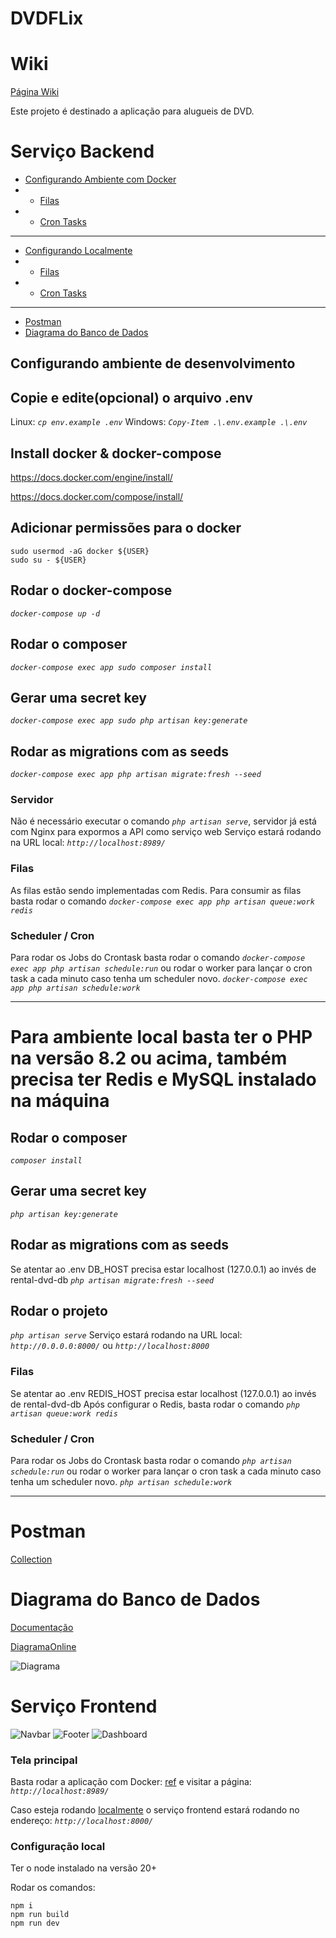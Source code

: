 # DVDFLix

# Wiki
[Página Wiki](https://github.com/douglasfdev/rent_a_dvd/wiki)

Este projeto é destinado a aplicação para alugueis de DVD.

# Serviço Backend

* [Configurando Ambiente com Docker](#configurando-ambiente-de-desenvolvimento)
* * [Filas](#filas)
* * [Cron Tasks](#scheduler--cron)
-----
* [Configurando Localmente](#para-ambiente-local-basta-ter-o-php-na-versão-82-ou-acima-também-precisa-ter-redis-e-mysql-instalado-na-máquina)
* * [Filas](#filas-1)
* * [Cron Tasks](#scheduler--cron-1)
-----
* [Postman](#postman)
* [Diagrama do Banco de Dados](#diagrama-do-banco-de-dados)

## Configurando ambiente de desenvolvimento

## Copie e edite(opcional) o arquivo .env
Linux: *`cp env.example .env`*
Windows: *`Copy-Item .\.env.example .\.env`*

## Install docker & docker-compose
https://docs.docker.com/engine/install/

https://docs.docker.com/compose/install/

## Adicionar permissões para o docker
```
sudo usermod -aG docker ${USER}
sudo su - ${USER}
```

## Rodar o docker-compose
*`docker-compose up -d`*

## Rodar o composer
*`docker-compose exec app sudo composer install`*

## Gerar uma secret key
*`docker-compose exec app sudo php artisan key:generate`*

## Rodar as migrations com as seeds
*`docker-compose exec app php artisan migrate:fresh --seed`*

### Servidor
Não é necessário executar o comando *`php artisan serve`*, servidor já está com Nginx para expormos a API como serviço web
Serviço estará rodando na URL local: *`http://localhost:8989/`*


### Filas
As filas estão sendo implementadas com Redis.
Para consumir as filas basta rodar o comando *`docker-compose exec app php artisan queue:work redis`*

### Scheduler / Cron

Para rodar os Jobs do Crontask basta rodar o comando
*`docker-compose exec app php artisan schedule:run`*
ou rodar o worker para lançar o cron task a cada minuto caso tenha um scheduler novo.
*`docker-compose exec app php artisan schedule:work`*

--------

# Para ambiente local basta ter o PHP na versão 8.2 ou acima, também precisa ter Redis e MySQL instalado na máquina

## Rodar o composer
*`composer install`*

## Gerar uma secret key
*`php artisan key:generate`*

## Rodar as migrations com as seeds
Se atentar ao .env DB_HOST precisa estar localhost (127.0.0.1) ao invés de rental-dvd-db
*`php artisan migrate:fresh --seed`*

## Rodar o projeto
*`php artisan serve`*
Serviço estará rodando na URL local: *`http://0.0.0.0:8000/`* ou *`http://localhost:8000`*

### Filas
Se atentar ao .env
REDIS_HOST precisa estar localhost (127.0.0.1) ao invés de rental-dvd-db
Após configurar o Redis, basta rodar o comando *`php artisan queue:work redis`*

### Scheduler / Cron
Para rodar os Jobs do Crontask basta rodar o comando
*`php artisan schedule:run`*
ou rodar o worker para lançar o cron task a cada minuto caso tenha um scheduler novo.
*`php artisan schedule:work`*

---------

# Postman
[Collection](assets/DVDFlix.postman_collection.json)

# Diagrama do Banco de Dados
[Documentação](https://dbdocs.io/douglas.fernandes91/Rent_a_Dvd)

[DiagramaOnline](https://dbdiagram.io/d/6754fbd0e9daa85aca009b5d)

![Diagrama](assets/DatabaseDiagram.png)

# Serviço Frontend
![Navbar](assets/home-nav.png)
![Footer](assets/home-footer.png)
![Dashboard](assets/comission-board.png)

### Tela principal
Basta rodar a aplicação com Docker: [ref](#rodar-o-docker-compose) e visitar a página:
*`http://localhost:8989/`*

Caso esteja rodando [localmente](#configuração-local) o serviço frontend estará rodando no endereço:
*`http://localhost:8000/`*

### Configuração local
Ter o node instalado na versão 20+

Rodar os comandos:
```
npm i
npm run build
npm run dev
```
